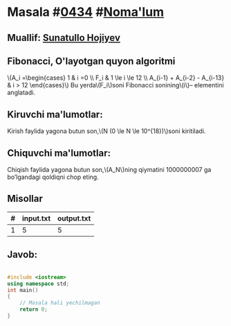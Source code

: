 
<h1>Masala #<a href="https://robocontest.uz/tasks/0434">0434</a> #<a href="https://robocontest.uz/tasks?category=1">Noma'lum</a></h1>
<h2> Muallif: <a href="https://robocontest.uz/profile/sunnat">Sunatullo Hojiyev</a></h2>
<h2>Fibonacci, O'layotgan quyon algoritmi</h2>
<p>\(A_i =\begin{cases} 1 & i =0 \\ F_i & 1 \le i \le 12 \\ A_{i-1} + A_{i-2} - A_{i-13} & i > 12 \end{cases}\)
Bu yerda\(F_i\)soni Fibonacci sonining\(i\)– elementini anglatadi.</p>
<h2>Kiruvchi ma'lumotlar:</h2>
<p>Kirish faylida yagona butun son,\(N (0 \le N \le 10^{18})\)soni kiritiladi.</p>
<h2>Chiquvchi ma'lumotlar:</h2>
<p>Chiqish faylida yagona butun son,\(A_N\)ning qiymatini 1000000007 ga bo’lgandagi qoldiqni chop eting.</p>
<h2>Misollar</h2>
<table>
    <thead>
        <tr>
            <th>#</th>
            <th>input.txt</th>
            <th>output.txt</th>
        </tr>
    </thead>
    <tbody>
            <tr>
                <td>1</td>
                <td>5</td>
                <td>5</td>
            </tr>
    </tbody>
    </table>
    
<h2>Javob:</h2>

######
```cpp
#include <iostream>
using namespace std;
int main()
{
    // Masala hali yechilmagan
    return 0;
}
```
